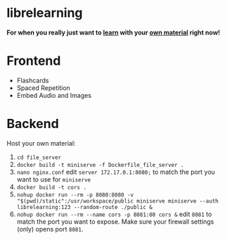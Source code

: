 # librelearning

**For when you really just want to <u>learn</u> with your <u>own material</u> right now!**

# Frontend 

- Flashcards
- Spaced Repetition
- Embed Audio and Images

# Backend

Host your own material:

1. ```cd file_server```
2. ```docker build -t miniserve -f Dockerfile_file_server .```
3. ```nano nginx.conf``` edit ```server 172.17.0.1:8080;``` to match the port you want to use for ```miniserve```
4. ```docker build -t cors .```
5. ```nohup docker run --rm -p 8080:8080 -v "$(pwd)/static":/usr/workspace/public miniserve miniserve --auth librelearning:123 --random-route ./public &```
6. ```nohup docker run --rm --name cors -p 8081:80 cors &``` edit ```8081``` to match the port you want to expose.
Make sure your firewall settings (only) opens port ```8081```.
